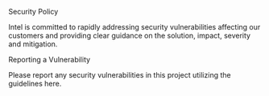 Security Policy

Intel is committed to rapidly addressing security vulnerabilities affecting our customers and providing clear guidance on the solution, impact, severity and mitigation.

Reporting a Vulnerability

Please report any security vulnerabilities in this project utilizing the guidelines here.
